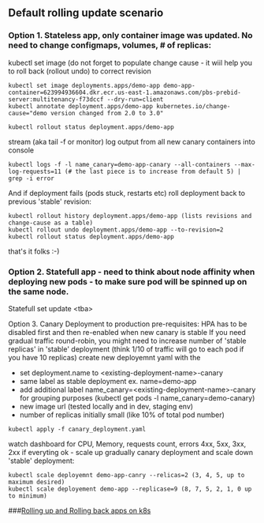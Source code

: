 ## Default rolling update scenario

### Option 1. Stateless app, only container image was updated. No need to change configmaps, volumes, # of replicas:
kubectl set image (do not forget to populate change cause - it wiil help you to roll back (rollout undo) to correct revision
```
kubectl set image deployments.apps/demo-app demo-app-container=623994936604.dkr.ecr.us-east-1.amazonaws.com/pbs-prebid-server:multitenancy-f73dccf --dry-run=client
kubectl annotate deployment.apps/demo-app kubernetes.io/change-cause="demo version changed from 2.0 to 3.0"

kubectl rollout status deployment.apps/demo-app
```
stream (aka tail -f or monitor) log output from all new canary containers into console
```
kubectl logs -f -l name_canary=demo-app-canary --all-containers --max-log-requests=11 (# the last piece is to increase from default 5) | grep -i error
```

And if deployment fails (pods stuck, restarts etc) roll deployment back to previous 'stable' revision:

```
kubectl rollout history deployment.apps/demo-app (lists revisions and change-cause as a table)
kubectl rollout undo deployment.apps/demo-app --to-revision=2
kubectl rollout status deployment.apps/demo-app
```

that's it folks :-)

### Option 2. Statefull app - need to think about node affinity when deploying new pods - to make sure pod will be spinned up on the same node.
Statefull set update \<tba\>
  
 Option 3. Canary Deployment to production
  pre-requisites:
  HPA has to be disabled first and then re-enabled when new canary is stable
  If you need gradual traffic round-robin, you might need to increase number of 'stable replicas' in 'stable' deployment (think 1/10 of traffic will go to each pod if you have 10 replicas)
  create new deployemnt yaml with the 
  - set deployment.name to \<existing-deployment-name\>-canary
  - same label as stable deployment  ex. name=demo-app
  - add additional label name_canary=\<existing-deployment-name\>-canary for grouping purposes (kubectl get pods -l name_canary=demo-canary)
  - new image url  (tested locally and in dev, staging env)
  - number of replicas initially small (like 10% of total pod number)
  
```
kubectl apply -f canary_deployment.yaml
```
  
  watch dashboard for CPU, Memory, requests count, errors 4xx, 5xx, 3xx, 2xx
  if everyting ok - scale up gradually canary deployment and scale down 'stable' deployment:
  
```
kubectl scale deployemnt demo-app-canry --relicas=2 (3, 4, 5, up to maximum desired)
kubectl scale deployement demo-app --replicase=9 (8, 7, 5, 2, 1, 0 up to minimum)
```
  
  
###[Rolling up and Rolling back apps on k8s](https://blog.saeloun.com/2022/06/06/kubernetes-rollback.html)
  
  

